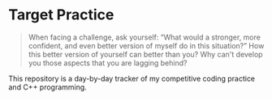 # Target Practice

> When facing a challenge, ask yourself: “What would a stronger, more confident, and even better version of myself do in this situation?” How this better version of yourself can better than you? Why can't develop you those aspects that you are lagging behind? 

This repository is a day-by-day tracker of my competitive coding practice and C++ programming.